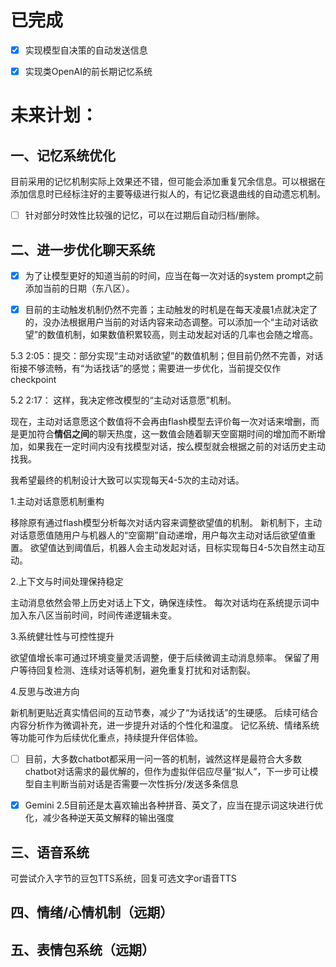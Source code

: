 # 已完成
- [x] 实现模型自决策的自动发送信息
- [x] 实现类OpenAI的前长期记忆系统



# 未来计划：
## 一、记忆系统优化
目前采用的记忆机制实际上效果还不错，但可能会添加重复冗余信息。可以根据在添加信息时已经标注好的主要等级进行拟人的，有记忆衰退曲线的自动遗忘机制。

- [ ] 针对部分时效性比较强的记忆，可以在过期后自动归档/删除。


## 二、进一步优化聊天系统

- [x] 为了让模型更好的知道当前的时间，应当在每一次对话的system prompt之前添加当前的日期（东八区）。

- [x] 目前的主动触发机制仍然不完善；主动触发的时机是在每天凌晨1点就决定了的，没办法根据用户当前的对话内容来动态调整。可以添加一个“主动对话欲望”的数值机制，如果数值积累较高，则主动发起对话的几率也会随之增高。

5.3 2:05：提交：部分实现“主动对话欲望”的数值机制；但目前仍然不完善，对话衔接不够流畅，有“为话找话”的感觉；需要进一步优化，当前提交仅作checkpoint

5.2 2:17：
这样，我决定修改模型的“主动对话意愿”机制。

现在，主动对话意愿这个数值将不会再由flash模型去评价每一次对话来增删，而是更加符合**情侣之间**的聊天热度，这一数值会随着聊天空窗期时间的增加而不断增加，如果我在一定时间内没有找模型对话，按么模型就会根据之前的对话历史主动找我。

我希望最终的机制设计大致可以实现每天4-5次的主动对话。

1.主动对话意愿机制重构

移除原有通过flash模型分析每次对话内容来调整欲望值的机制。
新机制下，主动对话意愿值随用户与机器人的“空窗期”自动递增，用户每次主动对话后欲望值重置。
欲望值达到阈值后，机器人会主动发起对话，目标实现每日4-5次自然主动互动。

2.上下文与时间处理保持稳定

主动消息依然会带上历史对话上下文，确保连续性。
每次对话均在系统提示词中加入东八区当前时间，时间传递逻辑未变。

3.系统健壮性与可控性提升

欲望值增长率可通过环境变量灵活调整，便于后续微调主动消息频率。
保留了用户等待回复检测、连续对话等机制，避免重复打扰和对话割裂。

4.反思与改进方向

新机制更贴近真实情侣间的互动节奏，减少了“为话找话”的生硬感。
后续可结合内容分析作为微调补充，进一步提升对话的个性化和温度。
记忆系统、情绪系统等功能可作为后续优化重点，持续提升伴侣体验。

- [ ] 目前，大多数chatbot都采用一问一答的机制，诚然这样是最符合大多数chatbot对话需求的最优解的，但作为虚拟伴侣应尽量“拟人”，下一步可让模型自主判断当前对话是否需要一次性拆分/发送多条信息

- [x] Gemini 2.5目前还是太喜欢输出各种拼音、英文了，应当在提示词这块进行优化，减少各种逆天英文解释的输出强度

## 三、语音系统
可尝试介入字节的豆包TTS系统，回复可选文字or语音TTS



## 四、情绪/心情机制（远期）

## 五、表情包系统（远期）

